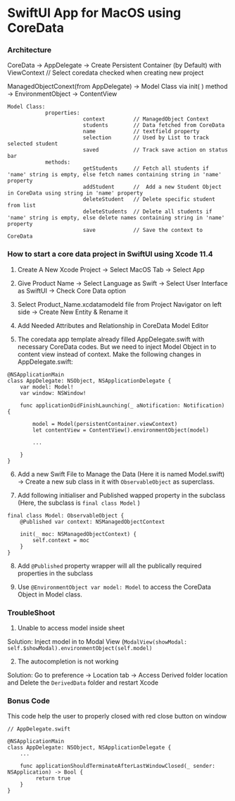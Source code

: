 #  SwiftUI App for MacOS using CoreData

### Architecture

CoreData -> AppDelegate -> Create Persistent Container (by Default) with ViewContext // Select coredata checked when creating new project

ManagedObjectConext(from AppDelegate) -> Model Class via init( ) method  -> EnvironmentObject -> ContentView

```
Model Class:
            properties:
                        context         // ManagedObject Context
                        students        // Data fetched from CoreData
                        name            // textfield property
                        selection       // Used by List to track selected student
                        saved           // Track save action on status bar
            methods:
                        getStudents     // Fetch all students if 'name' string is empty, else fetch names containing string in 'name' property
                        addStudent      //  Add a new Student Object in CoreData using string in 'name' property
                        deleteStudent   // Delete specific student from list
                        deleteStudents  // Delete all students if 'name' string is empty, else delete names containing string in 'name' property
                        save            // Save the context to CoreData
```


### How to start a core data project in SwiftUI using Xcode 11.4

1. Create A New Xcode Project -> Select MacOS Tab -> Select App

2. Give Product Name -> Select Language as Swift -> Select User Interface as SwiftUI -> Check Core Data option

3. Select Product_Name.xcdatamodeld file from Project Navigator on left side -> Create New Entity & Rename it

4. Add Needed Attributes and Relationship in CoreData Model Editor

5. The coredata app template already filled AppDelegate.swift with necessary CoreData codes. But we need to inject Model Object in to content view instead of context. Make the following changes in AppDelegate.swift:
```
@NSApplicationMain
class AppDelegate: NSObject, NSApplicationDelegate {
    var model: Model!
    var window: NSWindow!
    
    func applicationDidFinishLaunching(_ aNotification: Notification) {
    
        model = Model(persistentContainer.viewContext)
        let contentView = ContentView().environmentObject(model)

        ...
    
    }
}
```
6. Add a new Swift File to Manage the Data (Here it is named Model.swift) -> Create a new sub class in it with `ObservableObject` as superclass.

7. Add following initialiser  and Published wapped property in the subclass (Here, the subclass is `final class Model` )
```
final class Model: ObservableObject {
    @Published var context: NSManagedObjectContext

    init(_ moc: NSManagedObjectContext) {
        self.context = moc
    }
}
```
8. Add `@Published` property wrapper will all the publically required properties in the subclass

9. Use `@EnvironmentObject var model: Model` to access the CoreData Object in Model class.

### TroubleShoot

1. Unable to access model inside sheet

Solution: Inject model in to  Modal View (`ModalView(showModal: self.$showModal).environmentObject(self.model)`

2. The autocompletion is not working

Solution: Go to preference -> Location tab -> Access Derived folder location and Delete the `DerivedData` folder and restart Xcode

### Bonus Code

This code help the user to properly closed with red close button on window

```
// AppDelegate.swift

@NSApplicationMain
class AppDelegate: NSObject, NSApplicationDelegate {
    ...
    
    func applicationShouldTerminateAfterLastWindowClosed(_ sender: NSApplication) -> Bool {
         return true
    }
}
```
